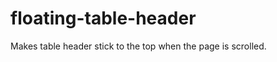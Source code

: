 floating-table-header
=====================

Makes table header stick to the top when the page is scrolled.
